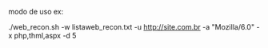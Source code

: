 modo de uso ex:

./web_recon.sh -w listaweb_recon.txt -u http://site.com.br -a "Mozilla/6.0" -x php,thml,aspx -d 5
